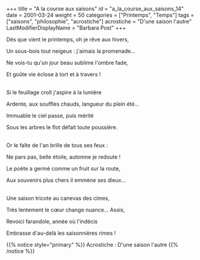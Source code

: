+++
title = "A la course aux saisons"
id = "a_la_course_aux_saisons_14"
date = 2001-03-24
weight = 50
categories = ["Printemps", "Temps"]
tags = ["saisons", "philosophie", "acrostiche"]
acrostiche = "D'une saison l'autre"
LastModifierDisplayName = "Barbara Post"
+++

Dès que vient le printemps, oh je rêve aux hivers,

Un sous-bois tout neigeux : j'aimais la promenade...

Ne vois-tu qu'un jour beau sublime l'ombre fade,

Et goûte vie éclose à tort et à travers !

 \
Si le feuillage croît j'aspire à la lumière

Ardente, aux souffles chauds, langueur du plein été...

Immuable le ciel passe, puis mérité

Sous les arbres le flot défait toute poussière.

 \
Or le faîte de l'an brille de tous ses feux :

Ne pars pas, belle étoile, automne je redoute !

Le poète a germé comme un fruit sur la route,

Aux souvenirs plus chers il emmène ses dieux...

 \
Une saison tricote au canevas des cimes,

Très lentement le cœur change nuance... Assis,

Revoici farandole, année où l'indécis

Embrasse d'au-delà les saisonnières rimes !

{{% notice style="primary" %}}
Acrostiche : D'une saison l'autre
{{% /notice %}}
